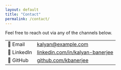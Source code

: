 ```yaml
---
layout: default
title: "Contact"
permalink: /contact/
---
```


Feel free to reach out via any of the channels below.

|  |  |
|--|--|
| 📧 Email | <a href="mailto:kalyan@example.com">kalyan@example.com</a> |
| 💼 LinkedIn | <a href="https://www.linkedin.com/in/kalyan-banerjee" target="_blank">linkedin.com/in/kalyan-banerjee</a> |
| 🐙 GitHub | <a href="https://github.com/kbanerjee" target="_blank">github.com/kbanerjee</a> |
